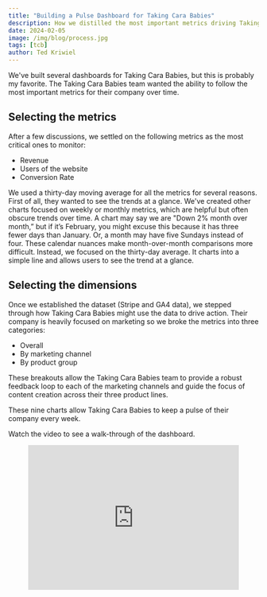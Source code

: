 ```yaml
---
title: "Building a Pulse Dashboard for Taking Cara Babies"
description: How we distilled the most important metrics driving Taking Cara Babies into a simple dashboard. 
date: 2024-02-05
image: /img/blog/process.jpg
tags: [tcb]
author: Ted Kriwiel
---
```


We've built several dashboards for Taking Cara Babies, but this is probably my favorite. The Taking Cara Babies team wanted the ability to follow the most important metrics for their company over time.

## Selecting the metrics
After a few discussions, we settled on the following metrics as the most critical ones to monitor:

- Revenue
- Users of the website
- Conversion Rate

We used a thirty-day moving average for all the metrics for several reasons. First of all, they wanted to see the trends at a glance. We've created other charts focused on weekly or monthly metrics, which are helpful but often obscure trends over time. A chart may say we are "Down 2% month over month,” but if it’s February, you might excuse this because it has three fewer days than January. Or, a month may have five Sundays instead of four. These calendar nuances make month-over-month comparisons more difficult. Instead, we focused on the thirty-day average. It charts into a simple line and allows users to see the trend at a glance.

## Selecting the dimensions
Once we established the dataset (Stripe and GA4 data), we stepped through how Taking Cara Babies might use the data to drive action. Their company is heavily focused on marketing so we broke the metrics into three categories:

- Overall
- By marketing channel
- By product group

These breakouts allow the Taking Cara Babies team to provide a robust feedback loop to each of the marketing channels and guide the focus of content creation across their three product lines.

These nine charts allow Taking Cara Babies to keep a pulse of their company every week.

Watch the video to see a walk-through of the dashboard.

<figure>
   <div style="position: relative; padding-bottom: 68.54304635761589%; height: 0;"><iframe src="https://www.loom.com/embed/c4ee218f501b471f90512039cfa7f431?sid=996ff92d-7fb7-4e89-98f7-0e326c2b4e62?hide_owner=true&hide_share=true&hide_title=true&hideEmbedTopBar=true" frameborder="0" webkitallowfullscreen mozallowfullscreen allowfullscreen style="position: absolute; top: 0; left: 0; width: 100%; height: 100%;"></iframe></div>
</figure>